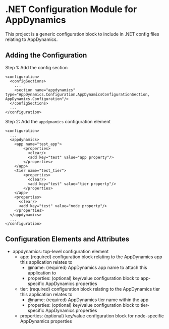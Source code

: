 # .NET Configuration Module for AppDynamics
This project is a generic configuration block to include in .NET config files relating to AppDynamics.

## Adding the Configuration

Step 1: Add the config section

```
<configuration>
  <configSections>
	...
    <section name="appdynamics" type="AppDynamics.Configuration.AppDynamicsConfigurationSection, AppDynamics.Configuration"/>
  </configSections>
  ...
</configuration>
```

Step 2: Add the ```appdynamics``` configuration element

```
<configuration>
  ...
  <appdynamics>
	<app name="test_app">
		<properties>
		  <clear/>
		  <add key="test" value="app property"/>
		</properties>
	</app>
	<tier name="test_tier">
		<properties>
		  <clear/>
		  <add key="test" value="tier property"/>
		</properties>
	</app>
    <properties>
      <clear/>
      <add key="test" value="node property"/>
    </properties>
  </appdynamics>
  ...
</configuration>
```

## Configuration Elements and Attributes

* appdynamics: top-level configuration element
	* app: (required) configuration block relating to the AppDynamics app this application relates to
		* @name: (required) AppDynamics app name to attach this application to
		* properties: (optional) key/value configuration block to app-specific AppDynamics properties 
	* tier: (required) configuration block relating to the AppDynamics tier this application relates to
		* @name: (required) AppDynamics tier name within the app
		* properties: (optional) key/value configuration block to tier-specific AppDynamics properties 
	* properties: (optional) key/value configuration block for node-specific AppDynamics properties
